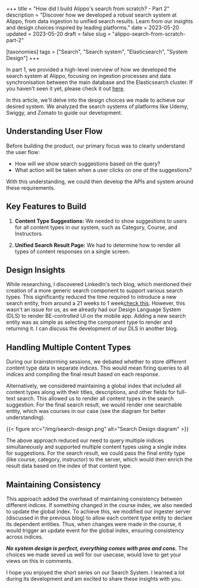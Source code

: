 +++
title = "How did I build Alippo's search from scratch? - Part 2"
description = "Discover how we developed a robust search system at Alippo, from data ingestion to unified search results. Learn from our insights and design choices inspired by leading platforms."
date = 2023-05-20
updated = 2023-05-20
draft = false
slug = "alippo-search-from-scratch-part-2"

[taxonomies]
tags = ["Search", "Search system", "Elasticsearch", "System Design"]
+++

In part 1, we provided a high-level overview of how we developed the search system at Alippo, focusing on ingestion processes and data synchronisation between the main database and the Elasticsearch cluster. If you haven't seen it yet, please check it out [here](https://sumittiware.dev/post/how-did-i-build-alippos-search-from-scratch-part-1/).

In this article, we'll delve into the design choices we made to achieve our desired system. We analyzed the search systems of platforms like Udemy, Swiggy, and Zomato to guide our development.

## Understanding User Flow

Before building the product, our primary focus was to clearly understand the user flow:

- How will we show search suggestions based on the query?
- What action will be taken when a user clicks on one of the suggestions?

With this understanding, we could then develop the APIs and system around these requirements.


## Key Features to Build

1. **Content Type Suggestions:** We needed to show suggestions to users for all content types in our system, such as Category, Course, and Instructors.

2. **Unified Search Result Page:** We had to determine how to render all types of content responses on a single screen.

## Design Insights

While researching, I discovered LinkedIn's tech blog, which mentioned their creation of a more generic search component to support various search types. This significantly reduced the time required to introduce a new search entity, from around a 21 weeks to 1 week[check this](https://arc.net/l/quote/efqbspot). However, this wasn't an issue for us, as we already had our Design Language System (DLS) to render BE-controlled UI on the mobile app. Adding a new search entity was as simple as selecting the component type to render and returning it. I can discuss the development of our DLS in another blog.

## Handling Multiple Content Types

During our brainstorming sessions, we debated whether to store different content type data in separate indices. This would mean firing queries to all indices and compiling the final result based on each response.

Alternatively, we considered maintaining a global index that included all content types along with their titles, descriptions, and other fields for full-text search. This allowed us to render all content types in the search suggestion. For the final search result, we would render one searchable entity, which was courses in our case (see the diagram for better understanding).

{{< figure src="/img/search-design.png" alt="Search Design diagram" >}}

The above approach reduced our need to query multiple indices simultaneously and supported multiple content types using a single index for suggestions. For the search result, we could pass the final entity type (like course, category, instructor) to the server, which would then enrich the result data based on the index of that content type.

## Maintaining Consistency

This approach added the overhead of maintaining consistency between different indices. If something changed in the course index, we also needed to update the global index. To achieve this, we modified our ingester server (discussed in the previous blog) to allow each content type entity to declare its dependent entities. Thus, when changes were made in the course, it would trigger an update event for the global index, ensuring consistency across indices.

**_No system design is perfect, everything comes with pros and cons._** The choices we made seved us well for our usecase, would love to get your views on this in comments.

I hope you enjoyed the short series on our Search System. I learned a lot during its development and am excited to share these insights with you.